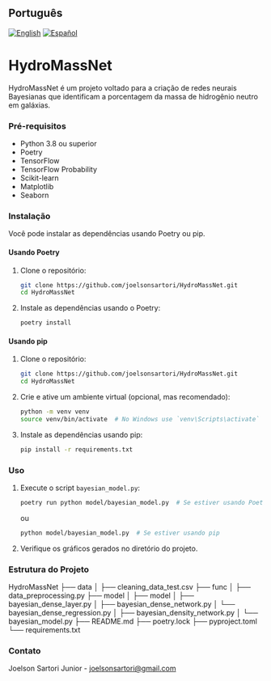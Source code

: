 ## Português

[![English](https://img.shields.io/badge/lang-English-blue)](README.md)
[![Español](https://img.shields.io/badge/lang-Español-red)](README.es.md)

# HydroMassNet

HydroMassNet é um projeto voltado para a criação de redes neurais Bayesianas que identificam a porcentagem da massa de hidrogênio neutro em galáxias.

### Pré-requisitos

- Python 3.8 ou superior
- Poetry
- TensorFlow
- TensorFlow Probability
- Scikit-learn
- Matplotlib
- Seaborn

### Instalação

Você pode instalar as dependências usando Poetry ou pip.

#### Usando Poetry

1. Clone o repositório:
    ```bash
    git clone https://github.com/joelsonsartori/HydroMassNet.git
    cd HydroMassNet
    ```

2. Instale as dependências usando o Poetry:
    ```bash
    poetry install
    ```

#### Usando pip

1. Clone o repositório:
    ```bash
    git clone https://github.com/joelsonsartori/HydroMassNet.git
    cd HydroMassNet
    ```

2. Crie e ative um ambiente virtual (opcional, mas recomendado):
    ```bash
    python -m venv venv
    source venv/bin/activate  # No Windows use `venv\Scripts\activate`
    ```

3. Instale as dependências usando pip:
    ```bash
    pip install -r requirements.txt
    ```

### Uso

1. Execute o script `bayesian_model.py`:
    ```bash
    poetry run python model/bayesian_model.py  # Se estiver usando Poetry
    ```

    ou

    ```bash
    python model/bayesian_model.py  # Se estiver usando pip
    ```

2. Verifique os gráficos gerados no diretório do projeto.

### Estrutura do Projeto

HydroMassNet
├── data
│   ├── cleaning_data_test.csv
├── func
│   ├── data_preprocessing.py
├── model
│   ├── model
│       ├── bayesian_dense_layer.py
│       ├── bayesian_dense_network.py
│       └── bayesian_dense_regression.py
│   ├── bayesian_density_network.py
│   └── bayesian_model.py
├── README.md
├── poetry.lock
├── pyproject.toml
└── requirements.txt


### Contato

Joelson Sartori Junior - [joelsonsartori@gmail.com](mailto:joelsonsartori@gmail.com)
